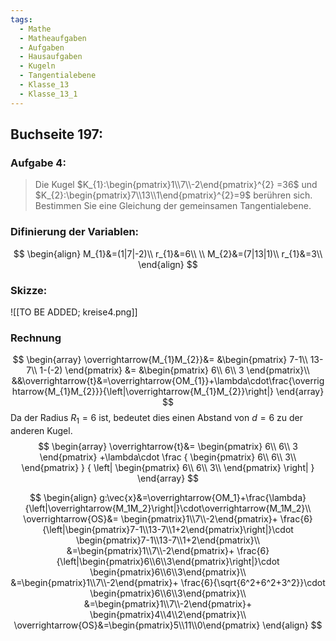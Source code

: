 ```yaml
---
tags:
  - Mathe
  - Matheaufgaben
  - Aufgaben
  - Hausaufgaben
  - Kugeln
  - Tangentialebene
  - Klasse_13
  - Klasse_13_1
---
```

## Buchseite 197:
### Aufgabe 4:
> Die Kugel $K_{1}:\begin{pmatrix}1\\7\\-2\end{pmatrix}^{2} =36$ und $K_{2}:\begin{pmatrix}7\\13\\1\end{pmatrix}^{2}=9$ berühren sich. Bestimmen Sie eine Gleichung der gemeinsamen Tangentialebene.

### Difinierung der Variablen:
$$
\begin{align}
	M_{1}&=(1|7|-2)\\
	r_{1}&=6\\
\\
	M_{2}&=(7|13|1)\\
	r_{1}&=3\\
\end{align}
$$


### Skizze:
![[TO BE ADDED; kreise4.png]]

### Rechnung
$$
\begin{array}
	\overrightarrow{M_{1}M_{2}}&=
		&\begin{pmatrix}
			7-1\\
			13-7\\
			1-(-2)
		\end{pmatrix}
	&=
		&\begin{pmatrix}
			6\\
			6\\
			3
		\end{pmatrix}\\
	&&\overrightarrow{t}&=\overrightarrow{OM_{1}}+\lambda\cdot\frac{\overrightarrow{M_{1}M_{2}}}{\left|\overrightarrow{M_{1}M_{2}}\right|}
\end{array}
$$
Da der Radius $R_{1}=6$ ist, bedeutet dies einen Abstand von $d=6$ zu der anderen Kugel.
$$
\begin{array}
	\overrightarrow{t}&=
			\begin{pmatrix}
				6\\
				6\\
				3
			\end{pmatrix}
		+\lambda\cdot
			\frac
			{
				\begin{pmatrix}
					6\\
					6\\
					3\\
				\end{pmatrix}
			}
			{
				\left|
					\begin{pmatrix}
						6\\
						6\\
						3\\
				\end{pmatrix}
				\right|
			}
\end{array}
$$

$$
\begin{align}
	g:\vec{x}&=\overrightarrow{OM_1}+\frac{\lambda}{\left|\overrightarrow{M_1M_2}\right|}\cdot\overrightarrow{M_1M_2}\\
	\overrightarrow{OS}&=
		\begin{pmatrix}1\\7\\-2\end{pmatrix}+
		\frac{6}{\left|\begin{pmatrix}7-1\\13-7\\1+2\end{pmatrix}\right|}\cdot
		\begin{pmatrix}7-1\\13-7\\1+2\end{pmatrix}\\
	&=\begin{pmatrix}1\\7\\-2\end{pmatrix}+
		\frac{6}{\left|\begin{pmatrix}6\\6\\3\end{pmatrix}\right|}\cdot
		\begin{pmatrix}6\\6\\3\end{pmatrix}\\
	&=\begin{pmatrix}1\\7\\-2\end{pmatrix}+
		\frac{6}{\sqrt{6^2+6^2+3^2}}\cdot
		\begin{pmatrix}6\\6\\3\end{pmatrix}\\
	&=\begin{pmatrix}1\\7\\-2\end{pmatrix}+
		\begin{pmatrix}4\\4\\2\end{pmatrix}\\
	\overrightarrow{OS}&=\begin{pmatrix}5\\11\\0\end{pmatrix}
\end{align}
$$
